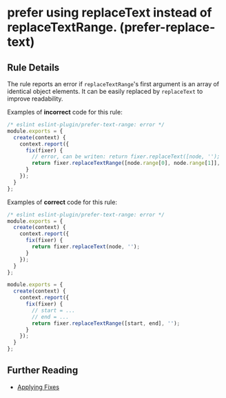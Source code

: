 # prefer using replaceText instead of replaceTextRange. (prefer-replace-text)

## Rule Details

The rule reports an error if `replaceTextRange`'s first argument is an array of identical object elements. It can be easily replaced by `replaceText` to improve readability.

Examples of **incorrect** code for this rule:

```js
/* eslint eslint-plugin/prefer-text-range: error */
module.exports = {
  create(context) {
    context.report({
      fix(fixer) {
        // error, can be writen: return fixer.replaceText([node, '');
        return fixer.replaceTextRange([node.range[0], node.range[1]], '');
      }
    });
  }
};
```

Examples of **correct** code for this rule:

```js
/* eslint eslint-plugin/prefer-text-range: error */
module.exports = {
  create(context) {
    context.report({
      fix(fixer) {
        return fixer.replaceText(node, '');
      }
    });
  }
};

module.exports = {
  create(context) {
    context.report({
      fix(fixer) {
        // start = ...
        // end = ...
        return fixer.replaceTextRange([start, end], '');
      }
    });
  }
};
```

## Further Reading

* [Applying Fixes](https://eslint.org/docs/developer-guide/working-with-rules#applying-fixes)
